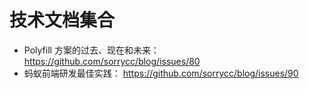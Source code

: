 # 技术文档集合

- Polyfill 方案的过去、现在和未来： https://github.com/sorrycc/blog/issues/80
- 蚂蚁前端研发最佳实践： https://github.com/sorrycc/blog/issues/90
